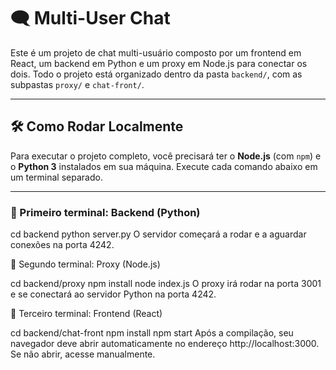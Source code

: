 # 🗨️ Multi-User Chat

Este é um projeto de chat multi-usuário composto por um frontend em React, um backend em Python e um proxy em Node.js para conectar os dois. Todo o projeto está organizado dentro da pasta `backend/`, com as subpastas `proxy/` e `chat-front/`.

---

## 🛠️ Como Rodar Localmente

Para executar o projeto completo, você precisará ter o **Node.js** (com `npm`) e o **Python 3** instalados em sua máquina. Execute cada comando abaixo em um terminal separado.

---

### 🔄 Primeiro terminal: Backend (Python)

cd backend
python server.py
O servidor começará a rodar e a aguardar conexões na porta 4242.

🔄 Segundo terminal: Proxy (Node.js)

cd backend/proxy
npm install
node index.js
O proxy irá rodar na porta 3001 e se conectará ao servidor Python na porta 4242.

🔄 Terceiro terminal: Frontend (React)

cd backend/chat-front
npm install
npm start
Após a compilação, seu navegador deve abrir automaticamente no endereço http://localhost:3000. Se não abrir, acesse manualmente.
